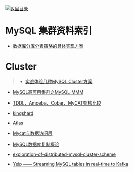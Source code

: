 [![返回目录](https://parg.co/UGo)](https://parg.co/b4z) 

# MySQL 集群资料索引

- [数据库分库分表策略的具体实现方案](http://mp.weixin.qq.com/s?__biz=MzI1NDQ3MjQxNA==&mid=2247483931&idx=1&sn=6eda41aa81c1243422a603205d2fad22&chksm=e9c5fbaadeb272bc92537803c14a6f55e1170b1a3b8f60160f66417800c0ace960dfe192717a#rd)

# Cluster
> - [实战体验几种MySQL Cluster方案](http://blog.csdn.net/kingofworld/article/details/44786123)

- [MySQL高可用集群之MySQL-MMM](https://yq.aliyun.com/articles/38718)


- [TDDL、Amoeba、Cobar、MyCAT架构比较 ](http://blog.csdn.net/lichangzhen2008/article/details/44708227)

- [kingshard](https://github.com/flike/kingshard)

- [Atlas](https://github.com/Qihoo360/Atlas)

- [Mycat与数据访问层](http://minirick.duapp.com/mycatyu-chou-xiang-shu-ju-ceng/?utm_source=tuicool&utm_medium=referral)

- [MySQL数据库复制概论](http://mp.weixin.qq.com/s?__biz=MzAwNjQwNzU2NQ==&mid=2650342801&idx=1&sn=337f93df2278f749be14eb82ba34cd64&scene=23&srcid=0713bxquXQNfMnx3VPOjdGL4#rd)

- [exploration-of-distributed-mysql-cluster-scheme](http://www.infoq.com/cn/articles/exploration-of-distributed-mysql-cluster-scheme)

- [Yelp —— Streaming MySQL tables in real-time to Kafka](http://engineeringblog.yelp.com/2016/08/streaming-mysql-tables-in-real-time-to-kafka.html?utm_source=tuicool&utm_medium=referral)